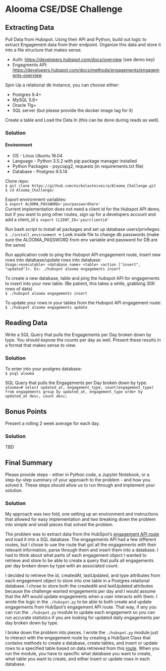 # Alooma CSE/DSE Challenge


## Extracting Data
Pull Data from Hubspot. Using their API and Python, build out logic to extract Engagement data from their endpoint. Organize this data and store it into a file structure that makes sense.
* Auth:  https://developers.hubspot.com/docs/overview  (see demo key)
* Engagments API: https://developers.hubspot.com/docs/methods/engagements/engagements-overview

Spin Up a relational db Instance, you can choose either:
* Postgres 9.4+
* MySQL 5.6+
* Oracle 11g+
* SQL server (but please provide the docker image tag for it)

Create a table and Load the Data In (this can be done during reads as well).

### Solution
#### Environment
* OS - Linux Ubuntu 16.04
* Language - Python 3.5.2 with pip package manager installed
* Python Packages - psycopg2, requests (in requirements.txt file)
* Database -  Postgres 9.5.14

Clone repo: </br>
`$ git clone https://github.com/nickolasteixeira/Alooma_Challenge.git` </br>
`$ cd Alooma_Challenge/` </br>

Export environment variables: </br>
`$ export ALOOMA_PASSWORD='yourpasswordhere'` </br>
Current implementation does not need a client id for the Hubspot API demo, but if you want to ping other routes, sign up for a developers account and add a client_id
`$ export CLIENT_ID='yourclientid'` </br>

Run bash script to install all packages and set up database users/privileges: </br> 
`$ ./install_environment` -> Look inside file to change db passwords (make sure the ALOOMA_PASSWORD from env variable and password for DB are the same) </br>

Run application code to ping the Hubspot API engagement route, insert new rows into database/update rows into database: </br>
`Usage:<executable> <database name> <table> <action ["insert", "updated"]>. Ex: ./hubspot alooma engagements insert` </br>

To create a new database, table and ping the hubspot API for engagements to insert into your new table: (Be patient, this takes a while, grabbing 30K rows of data) </br>
`$ ./hubspot alooma engagements insert` </br>

To update your rows in your tables from the Hubspot API engagement route: </br>
`$ ./hubspot alooma engagements update` </br>

## Reading Data
Write a SQL Query that pulls the Engagements per Day broken down by type. You should expose the counts per day as well. Present these results in a format that makes sense to view. </br>

### Solution
To enter into your postgres database: </br>
`$ psql alooma` </br>

SQL Query that pulls the Engagements per Day broken down by type. </br>
`alooma=# select updated_at, engagement_type, count(engagement_type) from engagements group by updated_at, engagement_type order by updated_at desc, count desc;` </br>

## Bonus Points
Present a rolling 2 week average for each day.

### Solution
TBD

## Final Summary
Please provide steps - either in Python code, a Jupyter Notebook, or a step-by-step summary of your approach to the problem - and how you solved it. These steps should allow us to run through and implement your solution.

### Solution
My approach was two fold, one setting up an environment and instructions that allowed for easy implementation and two breaking down the problem into simple and small pieces that solved the problem. 

The problem was to extract data from the HubSpot’s [engagement API route]( https://developers.hubspot.com/docs/methods/engagements/get-all-engagements)  and load it into a SQL database. The engagements API had a few different routes, but I chose to use the route that got all the engagements with their relevant information, parse through them and insert them into a database. I had to think about what parts of each engagement object I wanted to retrieve and store to be able to create a query that pulls all engagements per day broken down by type with an associated count. 

I decided to retrieve the id, createdAt, lastUpdated, and type attributes from each engagement object to store into one table in a Postgres relational database. I chose to store both the createdAt and lastUpdated attributes because the challenge wanted engagements per day and I would assume that the API would update engagements when a user interacts with them. I wrote the logic in the `./hubspot.py` to be able to both create and update engagements from HubSpot’s engagement API route. That way, if any you can run the `./hubspot.py` module to update each engagement so you can run accurate statistics if you are looking for updated daily engagements per day broken down by type.

I broke down the problem into pieces. I wrote the `./hubspot.py` module just to interact with the engagement route by creating a HubSpot Class that contains methods to create a database, create tables, and insert or update rows to a specified table based on data retrieved from this [route]( https://developers.hubspot.com/docs/methods/engagements/get-all-engagements). When you run the module, you have to specific what database you want to create, what table you want to create, and either insert or update rows in each database.

